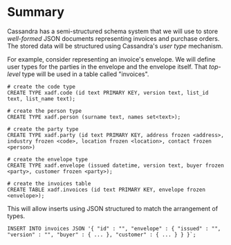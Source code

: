 # Summary

Cassandra has a semi-structured schema system that we will use to
store *well-formed* JSON documents representing invoices and purchase
orders. The stored data will be structured using Cassandra's *user
type* mechanism.

For example, consider representing an invoice's envelope. We will
define user types for the parties in the envelope and the envelope
itself. That *top-level* type will be used in a table called
"invoices".

```
# create the code type
CREATE TYPE xadf.code (id text PRIMARY KEY, version text, list_id text, list_name text);

# create the person type
CREATE TYPE xadf.person (surname text, names set<text>);

# create the party type
CREATE TYPE xadf.party (id text PRIMARY KEY, address frozen <address>, industry frozen <code>, location frozen <location>, contact frozen <person>)

# create the envelope type
CREATE TYPE xadf.envelope (issued datetime, version text, buyer frozen <party>, customer frozen <party>);

# create the invoices table
CREATE TABLE xadf.invoices (id text PRIMARY KEY, envelope frozen <envelope>);
```

This will allow inserts using JSON structured to match the arrangement
of types.

```
INSERT INTO invoices JSON '{ "id" : "", "envelope" : { "issued" : "", "version" : "", "buyer" : { ... }, "customer" : { ... } } }`;
